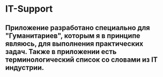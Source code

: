 # IT-Support
## Приложение разработано специально для "Гуманитариев", которым я в принципе являюсь, для выполнения практических задач. Также в приложении есть терминологический список со словами из IT индустрии.
